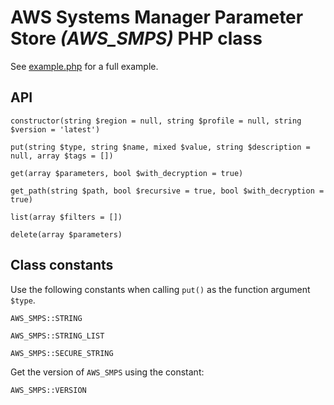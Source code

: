 # AWS Systems Manager Parameter Store _(AWS_SMPS)_ PHP class

See [example.php](https://github.com/nodesocket/aws_smps/blob/master/example.php) for a full example.

## API

```
constructor(string $region = null, string $profile = null, string $version = 'latest')
```

```
put(string $type, string $name, mixed $value, string $description = null, array $tags = [])
```

```
get(array $parameters, bool $with_decryption = true)
```

```
get_path(string $path, bool $recursive = true, bool $with_decryption = true)
```

```
list(array $filters = [])
```

```
delete(array $parameters)
```

## Class constants

Use the following constants when calling `put()` as the function argument `$type`.

```
AWS_SMPS::STRING
```

```
AWS_SMPS::STRING_LIST
```

```
AWS_SMPS::SECURE_STRING
```

Get the version of `AWS_SMPS` using the constant:

```
AWS_SMPS::VERSION
```
